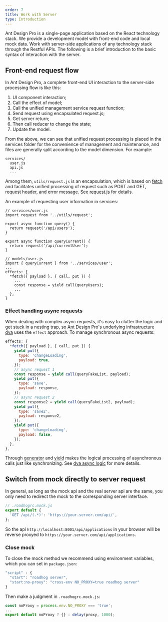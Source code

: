 ```yaml
---
order: 7
title: Work with Server
type: Introduction
---
```


Ant Design Pro is a single-page application based on the React technology stack. We provide a development model with front-end code and local mock data. Work with server-side applications of any technology stack through the Restful APIs. The following is a brief introduction to the basic syntax of interaction with the server.

## Front-end request flow

In Ant Design Pro, a complete front-end UI interaction to the server-side processing flow is like this:

1. UI component interaction;
2. Call the effect of model;
3. Call the unified management service request function;
4. Send request using encapsulated request.js;
5. Get server return;
6. Then call reducer to change the state;
7. Update the model.

From the above, we can see that unified request processing is placed in the services folder for the convenience of management and maintenance, and files are generally split according to the model dimension. For example:

```
services/
  user.js
  api.js
  ...
```

Among them, `utils/request.js` is an encapsulation, which is based on [fetch](https://developer.mozilla.org/es/docs/Web/API/Fetch_API/Using_Fetch) and facilitates unified processing of request such as POST and GET, request header, and error message. See [request.js](https://github.com/ant-design/ant-design-pro/blob/master/src/utils/request.js) for details.

An example of requesting user information in services:

```
// services/user.js
import request from '../utils/request';

export async function query() {
  return request('/api/users');
}

export async function queryCurrent() {
  return request('/api/currentUser');
}

// models/user.js
import { queryCurrent } from '../services/user';
...
effects: {
  *fetch({ payload }, { call, put }) {
    ...
    const response = yield call(queryUsers);
    ...
  },
}
```

### Effect handling async requests

When dealing with complex async requests, it's easy to clutter the logic and get stuck in a nesting trap, so Ant Design Pro's underlying infrastructure [dva](https://github.com/dvajs/dva) uses the `effect` approach. To manage synchronous async requests:

```js
effects: {
  *fetch({ payload }, { call, put }) {
    yield put({
      type: 'changeLoading',
      payload: true,
    });
    // async request 1
    const response = yield call(queryFakeList, payload);
    yield put({
      type: 'save',
      payload: response,
    });
    // async request 2
    const response2 = yield call(queryFakeList2, payload);
    yield put({
      type: 'save2',
      payload: response2,
    });
    yield put({
      type: 'changeLoading',
      payload: false,
    });
  },
},
```

Through [generator](https://developer.mozilla.org/es/docs/Web/JavaScript/Reference/Statements/function*) and [yield](https://developer.mozilla.org/es/docs/Web/JavaScript/Reference/Operators/yield) makes the logical processing of asynchronous calls just like synchronizing. See [dva async logic](https://github.com/dvajs/dva/blob/master/docs/GettingStarted.md#async-logic) for more details.

## Switch from mock directly to server request

In general, as long as the mock api and the real server api are the same, you only need to redirect the mock to the corresponding server interface.

```js
// .roadhogrc.mock.js
export default {
  'GET /api/(.*)': 'https://your.server.com/api/',
};
```

So the api `http://localhost:8001/api/applications` in your browser will be reverse proxyed to `https://your.server.com/api/applications`.

### Close mock

To close the mock method we recommend using environment variables, which you can set in `package.json`:

```js
"script" : {
  "start": "roadhog server",
  "start:no-proxy": "cross-env NO_PROXY=true roadhog server"
}
```

Then make a judgment in `.roadhogrc.mock.js`:

```js
const noProxy = process.env.NO_PROXY === 'true';
...
export default noProxy ? {} : delay(proxy, 1000);
```
